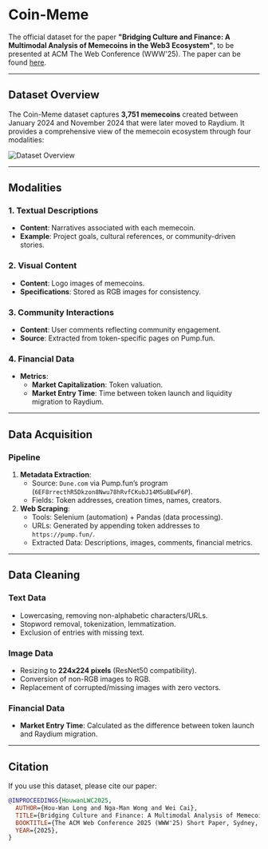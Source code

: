 # Coin-Meme

The official dataset for the paper **"Bridging Culture and Finance: A Multimodal Analysis of Memecoins in the Web3 Ecosystem"**, to be presented at ACM The Web Conference (WWW'25). The paper can be found [here](data/coin_meme.pdf).

---

## Dataset Overview
The Coin-Meme dataset captures **3,751 memecoins** created between January 2024 and November 2024 that were later moved to Raydium. It provides a comprehensive view of the memecoin ecosystem through four modalities:

![Dataset Overview](https://github.com/user-attachments/assets/480e9948-8feb-45d3-95ce-adcba586a4f6)

---

## Modalities
### 1. Textual Descriptions
- **Content**: Narratives associated with each memecoin.
- **Example**: Project goals, cultural references, or community-driven stories.

### 2. Visual Content
- **Content**: Logo images of memecoins.
- **Specifications**: Stored as RGB images for consistency.

### 3. Community Interactions
- **Content**: User comments reflecting community engagement.
- **Source**: Extracted from token-specific pages on Pump.fun.

### 4. Financial Data
- **Metrics**: 
  - **Market Capitalization**: Token valuation.
  - **Market Entry Time**: Time between token launch and liquidity migration to Raydium.

---

## Data Acquisition
### Pipeline
1. **Metadata Extraction**:
   - Source: `Dune.com` via Pump.fun’s program (`6EF8rrecthR5Dkzon8Nwu78hRvfCKubJ14M5uBEwF6P`).
   - Fields: Token addresses, creation times, names, creators.
2. **Web Scraping**:
   - Tools: Selenium (automation) + Pandas (data processing).
   - URLs: Generated by appending token addresses to `https://pump.fun/`.
   - Extracted Data: Descriptions, images, comments, financial metrics.

---

## Data Cleaning
### Text Data
- Lowercasing, removing non-alphabetic characters/URLs.
- Stopword removal, tokenization, lemmatization.
- Exclusion of entries with missing text.

### Image Data
- Resizing to **224x224 pixels** (ResNet50 compatibility).
- Conversion of non-RGB images to RGB.
- Replacement of corrupted/missing images with zero vectors.

### Financial Data
- **Market Entry Time**: Calculated as the difference between token launch and Raydium migration.

---

## Citation
If you use this dataset, please cite our paper:
```bibtex
@INPROCEEDINGS{HouwanLWC2025,
  AUTHOR={Hou-Wan Long and Nga-Man Wong and Wei Cai},
  TITLE={Bridging Culture and Finance: A Multimodal Analysis of Memecoins in the Web3 Ecosystem},
  BOOKTITLE={The ACM Web Conference 2025 (WWW'25) Short Paper, Sydney, Australia, April 28 - May 2},
  YEAR={2025},
}
